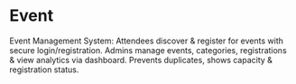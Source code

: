 # Event
Event Management System: Attendees discover &amp; register for events with secure login/registration. Admins manage events, categories, registrations &amp; view analytics via dashboard. Prevents duplicates, shows capacity &amp; registration status.
